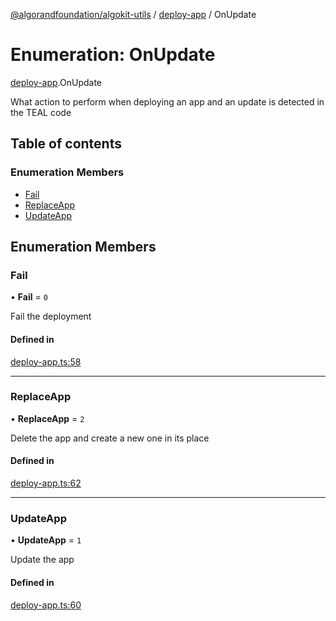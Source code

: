 [@algorandfoundation/algokit-utils](../README.md) / [deploy-app](../modules/deploy_app.md) / OnUpdate

# Enumeration: OnUpdate

[deploy-app](../modules/deploy_app.md).OnUpdate

What action to perform when deploying an app and an update is detected in the TEAL code

## Table of contents

### Enumeration Members

- [Fail](deploy_app.OnUpdate.md#fail)
- [ReplaceApp](deploy_app.OnUpdate.md#replaceapp)
- [UpdateApp](deploy_app.OnUpdate.md#updateapp)

## Enumeration Members

### Fail

• **Fail** = ``0``

Fail the deployment

#### Defined in

[deploy-app.ts:58](https://github.com/algorandfoundation/algokit-utils-ts/blob/600c806/src/deploy-app.ts#L58)

___

### ReplaceApp

• **ReplaceApp** = ``2``

Delete the app and create a new one in its place

#### Defined in

[deploy-app.ts:62](https://github.com/algorandfoundation/algokit-utils-ts/blob/600c806/src/deploy-app.ts#L62)

___

### UpdateApp

• **UpdateApp** = ``1``

Update the app

#### Defined in

[deploy-app.ts:60](https://github.com/algorandfoundation/algokit-utils-ts/blob/600c806/src/deploy-app.ts#L60)
